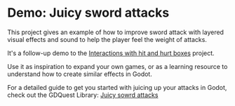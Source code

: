 # Demo: Juicy sword attacks

This project gives an example of how to improve sword attack with layered visual effects and sound to help the player feel the weight of attacks.

<!-- TODO: check link -->
It's a follow-up demo to the [Interactions with hit and hurt boxes](https://gdquest.com/library/hitbox_hurtbox_godot4/) project.

Use it as inspiration to expand your own games, or as a learning resource to understand how to create similar effects in Godot.

<!-- TODO: check link -->
For a detailed guide to get you started with juicing up your attacks in Godot, check out the GDQuest Library: [Juicy sowrd attacks](https://gdquest.com/library/juicy_sword_attack/)
